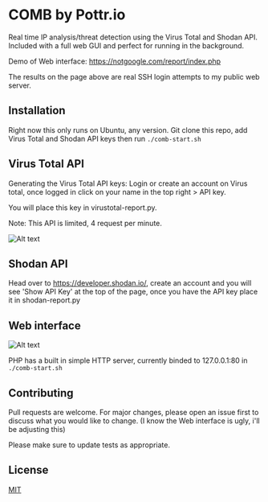 # COMB by Pottr.io
Real time IP analysis/threat detection using the Virus Total and Shodan API. Included with a full web GUI and perfect for running in the background. 

Demo of Web interface: https://notgoogle.com/report/index.php

The results on the page above are real SSH login attempts to my public web server.

## Installation


Right now this only runs on Ubuntu, any version. Git clone this repo, add Virus Total and Shodan API keys then run `./comb-start.sh`


## Virus Total API
Generating the Virus Total API keys: 
Login or create an account on Virus total, once logged in click on your name in the top right > API key.

You will place this key in virustotal-report.py. 

Note: This API is limited, 4 request per minute.


![Alt text](https://i.imgur.com/fa83tXm.png)

## Shodan API 

Head over to https://developer.shodan.io/, create an account and you will see 'Show API Key' at the top of the page, once you have the API key place it in shodan-report.py

## Web interface

![Alt text](https://i.imgur.com/7nelWAH.png)

PHP has a built in simple HTTP server, currently binded to 127.0.0.1:80 in  `./comb-start.sh` 

## Contributing
Pull requests are welcome. For major changes, please open an issue first to discuss what you would like to change. (I know the Web interface is ugly, i'll be adjusting this) 

Please make sure to update tests as appropriate.

## License
[MIT](https://choosealicense.com/licenses/mit/)
